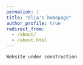 ```yaml
---
permalink: /
title: "Elia's homepage"
author_profile: true
redirect_from: 
  - /about/
  - /about.html
---
```


```{warning}
Website under construction
```

